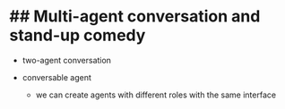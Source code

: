 # ## Multi-agent conversation and stand-up comedy

- two-agent conversation

- conversable agent
	- we can create agents with different roles with the same interface
